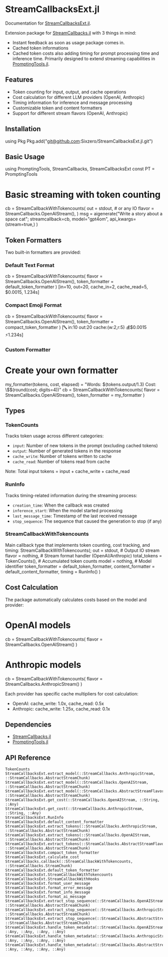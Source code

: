 # StreamCallbacksExt.jl

Documentation for [StreamCallbacksExt.jl](https://github.com/SixZero/StreamCallbacksExt.jl).

Extension package for [StreamCallbacks.jl](https://github.com/svilupp/StreamCallbacks.jl) with 3 things in mind:
- Instant feedback as soon as usage package comes in.
- Cached token informations
- Cached token costs
also adding timing for prompt processing time and inference time.
Primarily designed to extend streaming capabilities in [PromptingTools.jl](https://github.com/svilupp/PromptingTools.jl).

## Features

- Token counting for input, output, and cache operations
- Cost calculation for different LLM providers (OpenAI, Anthropic)
- Timing information for inference and message processing
- Customizable token and content formatters
- Support for different stream flavors (OpenAI, Anthropic)

## Installation

using Pkg
Pkg.add("git@github.com:Sixzero/StreamCallbacksExt.jl.git")

## Basic Usage

using PromptingTools, StreamCallbacks, StreamCallbacksExt
const PT = PromptingTools

# Basic streaming with token counting
cb = StreamCallbackWithTokencounts(
    out = stdout,  # or any IO
    flavor = StreamCallbacks.OpenAIStream(),
)
msg = aigenerate("Write a story about a space cat";
    streamcallback=cb,
    model="gpt4om",
    api_kwargs=(stream=true,)
)

## Token Formatters

Two built-in formatters are provided:

### Default Text Format

cb = StreamCallbackWithTokencounts(
    flavor = StreamCallbacks.OpenAIStream(),
    token_formatter = default_token_formatter
)
[in=10, out=20, cache_in=2, cache_read=5, \$0.0015, 1.234s]

### Compact Emoji Format

cb = StreamCallbackWithTokencounts(
    flavor = StreamCallbacks.OpenAIStream(),
    token_formatter = compact_token_formatter
)
[🔤 in:10 out:20 cache:(w:2,r:5) 💰\$0.0015 ⚡️1.234s]

### Custom Formatter
# Create your own formatter
my_formatter(tokens, cost, elapsed) = "Words: \$(tokens.output/1.3) Cost: \\\$\$(round(cost; digits=4))"
cb = StreamCallbackWithTokencounts(
    flavor = StreamCallbacks.OpenAIStream(),
    token_formatter = my_formatter
)

## Types

### TokenCounts
Tracks token usage across different categories:
- `input`: Number of new tokens in the prompt (excluding cached tokens)
- `output`: Number of generated tokens in the response
- `cache_write`: Number of tokens written to cache
- `cache_read`: Number of tokens read from cache

Note: Total input tokens = input + cache_write + cache_read

### RunInfo
Tracks timing-related information during the streaming process:
- `creation_time`: When the callback was created
- `inference_start`: When the model started processing
- `last_message_time`: Timestamp of the last received message
- `stop_sequence`: The sequence that caused the generation to stop (if any)

### StreamCallbackWithTokencounts
Main callback type that implements token counting, cost tracking, and timing:
StreamCallbackWithTokencounts(;
    out = stdout,              # Output IO stream
    flavor = nothing,          # Stream format handler (OpenAI/Anthropic)
    total_tokens = TokenCounts(), # Accumulated token counts
    model = nothing,           # Model identifier
    token_formatter = default_token_formatter,
    content_formatter = default_content_formatter,
    timing = RunInfo()
)

## Cost Calculation

The package automatically calculates costs based on the model and provider:

# OpenAI models
cb = StreamCallbackWithTokencounts(
    flavor = StreamCallbacks.OpenAIStream()
)

# Anthropic models
cb = StreamCallbackWithTokencounts(
    flavor = StreamCallbacks.AnthropicStream()
)

Each provider has specific cache multipliers for cost calculation:
- OpenAI: cache_write: 1.0x, cache_read: 0.5x
- Anthropic: cache_write: 1.25x, cache_read: 0.1x

## Dependencies

- [StreamCallbacks.jl](https://github.com/svilupp/StreamCallbacks.jl)
- [PromptingTools.jl](https://github.com/svilupp/PromptingTools.jl)

## API Reference

```@docs
TokenCounts
StreamCallbacksExt.extract_model(::StreamCallbacks.AnthropicStream, ::StreamCallbacks.AbstractStreamChunk)
StreamCallbacksExt.extract_model(::StreamCallbacks.OpenAIStream, ::StreamCallbacks.AbstractStreamChunk)
StreamCallbacksExt.extract_model(::StreamCallbacks.AbstractStreamFlavor, ::StreamCallbacks.AbstractStreamChunk)
StreamCallbacksExt.get_cost(::StreamCallbacks.OpenAIStream, ::String, ::Any)
StreamCallbacksExt.get_cost(::StreamCallbacks.AnthropicStream, ::String, ::Any)
StreamCallbacksExt.RunInfo
StreamCallbacksExt.default_content_formatter
StreamCallbacksExt.extract_tokens(::StreamCallbacks.AnthropicStream, ::StreamCallbacks.AbstractStreamChunk)
StreamCallbacksExt.extract_tokens(::StreamCallbacks.OpenAIStream, ::StreamCallbacks.AbstractStreamChunk)
StreamCallbacksExt.extract_tokens(::StreamCallbacks.AbstractStreamFlavor, ::StreamCallbacks.AbstractStreamChunk)
StreamCallbacksExt.compact_token_formatter
StreamCallbacksExt.calculate_cost
StreamCallbacks.callback(::StreamCallbackWithTokencounts, ::StreamCallbacks.StreamChunk)
StreamCallbacksExt.default_token_formatter
StreamCallbacksExt.StreamCallbackWithTokencounts
StreamCallbacksExt.StreamCallbackWithHooks
StreamCallbacksExt.format_user_message
StreamCallbacksExt.format_error_message
StreamCallbacksExt.format_info_message
StreamCallbacksExt.format_ai_message
StreamCallbacksExt.extract_stop_sequence(::StreamCallbacks.OpenAIStream, ::StreamCallbacks.AbstractStreamChunk)
StreamCallbacksExt.extract_stop_sequence(::StreamCallbacks.AnthropicStream, ::StreamCallbacks.AbstractStreamChunk)
StreamCallbacksExt.extract_stop_sequence(::StreamCallbacks.AbstractStreamFlavor, ::StreamCallbacks.AbstractStreamChunk)
StreamCallbacksExt.handle_token_metadata(::StreamCallbacks.OpenAIStream, ::Any, ::Any, ::Any, ::Any)
StreamCallbacksExt.handle_token_metadata(::StreamCallbacks.AnthropicStream, ::Any, ::Any, ::Any, ::Any)
StreamCallbacksExt.handle_token_metadata(::StreamCallbacks.AbstractStreamFlavor, ::Any, ::Any, ::Any, ::Any)
```
